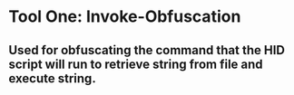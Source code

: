 # Tool One: Invoke-Obfuscation
## Used for obfuscating the command that the HID script will run to retrieve string from file and execute string. 
